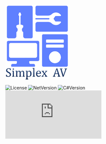 ![simplex_av_logo](./simplex_av_logo_200x233.png)


![License](https://img.shields.io/badge/license-MIT-green)   ![NetVersion](https://img.shields.io/badge/Net%20version-4.8-blue)   ![C#Version](https://img.shields.io/badge/CSharp%20version-7.3-brightgreen)   ![VSVersion](https://img.shields.io/badge/Visual%20Studio-2022-violet-link=bassanetti.altervista.org)
